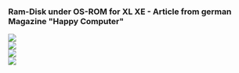 ### Ram-Disk under OS-ROM for XL XE - Article from german Magazine "Happy Computer"  
  
![](attachments/Atari800XLRamdisk_1_0001.png)  
![](attachments/Atari800XLRamdisk_2_0001.png)  
![](attachments/Atari800XLRamdisk_3_0001.png)  
![](attachments/Atari800XLRamdisk_4_0001.png)  
